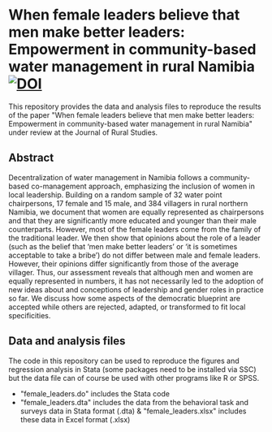 # When female leaders believe that men make better leaders: Empowerment in community-based water management in rural Namibia [![DOI](https://zenodo.org/badge/DOI/10.5281/zenodo.3923982.svg)](https://doi.org/10.5281/zenodo.3923982)
This repository provides the data and analysis files to reproduce the results of the paper "When female leaders believe that men make better leaders: Empowerment in community-based water management in rural Namibia" under review at the Journal of Rural Studies. 




## Abstract
Decentralization of water management in Namibia follows a community-based co-management approach, emphasizing the inclusion of women in local leadership. Building on a random sample of 32 water point chairpersons, 17 female and 15 male, and 384 villagers in rural northern Namibia, we document that women are equally represented as chairpersons and that they are significantly more educated and younger than their male counterparts. However, most of the female leaders come from the family of the traditional leader. We then show that opinions about the role of a leader (such as the belief that ‘men make better leaders’ or ‘it is sometimes acceptable to take a bribe’) do not differ between male and female leaders. However, their opinions differ significantly from those of the average villager. Thus, our assessment reveals that although men and women are equally represented in numbers, it has not necessarily led to the adoption of new ideas about and conceptions of leadership and gender roles in practice so far. We discuss how some aspects of the democratic blueprint are accepted while others are rejected, adapted, or transformed to fit local specificities.

## Data and analysis files
The code in this repository can be used to reproduce the figures and regression analysis in Stata (some packages need to be installed via SSC) but the data file can of course be used with other programs like R or SPSS.
- "female_leaders.do" includes the Stata code
- "female_leaders.dta" includes the data from the behavioral task and surveys data in Stata format (.dta) & "female_leaders.xlsx" includes these data in Excel format (.xlsx)


